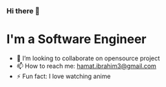 ### Hi there 👋

<!--
**hamzzy/hamzzy** is a ✨ _special_ ✨ repository because its `README.md` (this file) appears on your GitHub profile.
-->
# I'm a Software Engineer

- 👯 I’m looking to collaborate on opensource project
- 📫 How to reach me:  hamat.ibrahim3@gmail.com
- ⚡ Fun fact: I love watching anime
